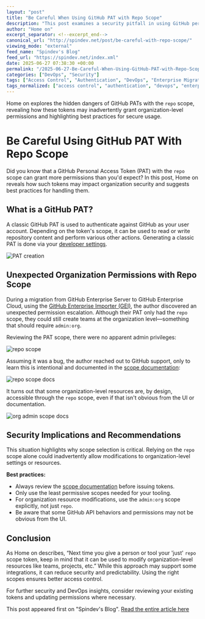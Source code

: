 ```yaml
---
layout: "post"
title: "Be Careful When Using GitHub PAT with Repo Scope"
description: "This post examines a security pitfall in using GitHub personal access tokens (PATs) with the `repo` scope. Despite appearances, such tokens may grant organization-level permissions, like team creation, even without explicit admin scopes. The author shares real-world findings, supported by GitHub documentation, and recommends more restrictive scopes."
author: "Home on"
excerpt_separator: <!--excerpt_end-->
canonical_url: "http://spindev.net/post/be-careful-with-repo-scope/"
viewing_mode: "external"
feed_name: "Spindev's Blog"
feed_url: "https://spindev.net/index.xml"
date: 2025-06-27 07:38:30 +00:00
permalink: "/2025-06-27-Be-Careful-When-Using-GitHub-PAT-with-Repo-Scope.html"
categories: ["DevOps", "Security"]
tags: ["Access Control", "Authentication", "DevOps", "Enterprise Migration", "GEI", "GitHub", "GitHub API", "Organization Admin", "PAT", "Personal Access Token", "Posts", "Privilege Escalation", "Repo Scope", "Scope Management", "Security", "Token Permissions"]
tags_normalized: ["access control", "authentication", "devops", "enterprise migration", "gei", "github", "github api", "organization admin", "pat", "personal access token", "posts", "privilege escalation", "repo scope", "scope management", "security", "token permissions"]
---
```


Home on explores the hidden dangers of GitHub PATs with the `repo` scope, revealing how these tokens may inadvertently grant organization-level permissions and highlighting best practices for secure usage.<!--excerpt_end-->

# Be Careful Using GitHub PAT With Repo Scope

Did you know that a GitHub Personal Access Token (PAT) with the `repo` scope can grant more permissions than you'd expect? In this post, Home on reveals how such tokens may impact organization security and suggests best practices for handling them.

## What is a GitHub PAT?

A classic GitHub PAT is used to authenticate against GitHub as your user account. Depending on the token's scope, it can be used to read or write repository content and perform various other actions. Generating a classic PAT is done via your [developer settings](https://github.com/settings/tokens?type=classic).

![PAT creation](pat-creation.png)

## Unexpected Organization Permissions with Repo Scope

During a migration from GitHub Enterprise Server to GitHub Enterprise Cloud, using the [GitHub Enterprise Importer (GEI)](https://docs.github.com/en/migrations/using-github-enterprise-importer), the author discovered an unexpected permission escalation. Although their PAT only had the `repo` scope, they could still create teams at the organization level—something that should require `admin:org`.

Reviewing the PAT scope, there were no apparent admin privileges:

![repo scope](repo-scope.png)

Assuming it was a bug, the author reached out to GitHub support, only to learn this is intentional and documented in the [scope documentation](https://docs.github.com/en/apps/oauth-apps/building-oauth-apps/scopes-for-oauth-apps#available-scopes):

![repo scope docs](repo-scope-docs.png)

It turns out that some organization-level resources are, by design, accessible through the `repo` scope, even if that isn't obvious from the UI or documentation.

![org admin scope docs](org-admin-scope-docs.png)

## Security Implications and Recommendations

This situation highlights why scope selection is critical. Relying on the `repo` scope alone could inadvertently allow modifications to organization-level settings or resources.

**Best practices:**

- Always review the [scope documentation](https://docs.github.com/en/apps/oauth-apps/building-oauth-apps/scopes-for-oauth-apps#available-scopes) before issuing tokens.
- Only use the least permissive scopes needed for your tooling.
- For organization resource modifications, use the `admin:org` scope explicitly, not just `repo`.
- Be aware that some GitHub API behaviors and permissions may not be obvious from the UI.

## Conclusion

As Home on describes, “Next time you give a person or tool your 'just' `repo` scope token, keep in mind that it can be used to modify organization-level resources like teams, projects, etc.” While this approach may support some integrations, it can reduce security and predictability. Using the right scopes ensures better access control.

For further security and DevOps insights, consider reviewing your existing tokens and updating permissions where necessary.

This post appeared first on "Spindev's Blog". [Read the entire article here](http://spindev.net/post/be-careful-with-repo-scope/)
